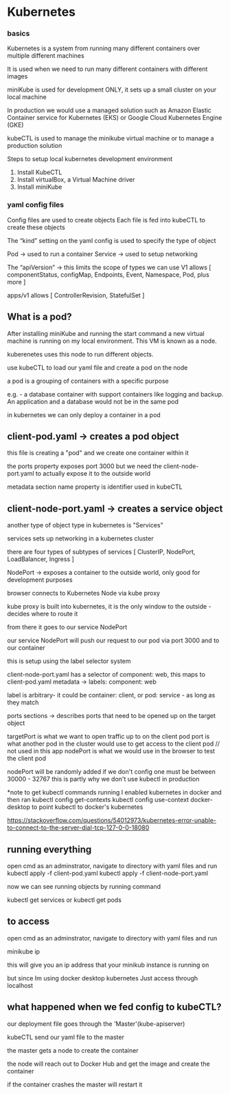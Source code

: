 # Kubernetes

### basics

Kubernetes is a system from running many different containers over multiple different machines

It is used when we need to run many different containers with different images

miniKube is used for development ONLY, it sets up a small cluster on your local machine

In production we would use a managed solution such as Amazon Elastic Container service for Kubernetes (EKS) or Google Cloud Kubernetes Engine (GKE)

kubeCTL is used to manage the minikube virtual machine or to manage a production solution

Steps to setup local kubernetes development environment

1. Install KubeCTL
2. Install virtualBox, a Virtual Machine driver
3. Install miniKube

### yaml config files

Config files are used to create objects
Each file is fed into kubeCTL to create these objects

The “kind” setting on the yaml config is used to specify the type of object

Pod -> used to run a container
Service -> used to setup networking

The “apiVersion” -> this limits the scope of types we can use
V1 allows [ componentStatus, configMap, Endpoints, Event, Namespace, Pod, plus more ]

apps/v1 allows [ ControllerRevision, StatefulSet ]

## What is a pod?

After installing miniKube and running the start command a new virtual machine is running on my local environment. This VM is known as a node.

kuberenetes uses this node to run different objects.

use kubeCTL to load our yaml file and create a pod on the node

a pod is a grouping of containers with a specific purpose

e.g. - a database container with support containers like logging and backup. An application and a database would not be in the same pod

in kubernetes we can only deploy a container in a pod

## client-pod.yaml -> creates a pod object

this file is creating a "pod" and we create one container within it

the ports property exposes port 3000 but we need the client-node-port.yaml to actually expose it to the outside world

metadata section name property is identifier used in kubeCTL

## client-node-port.yaml -> creates a service object

another type of object type in kubernetes is "Services"

services sets up networking in a kubernetes cluster

there are four types of subtypes of services [ ClusterIP, NodePort, LoadBalancer, Ingress ]

NodePort -> exposes a container to the outside world, only good for development purposes

browser connects to Kubernetes Node via kube proxy

kube proxy is built into kubernetes, it is the only window to the outside - decides where to route it

from there it goes to our service NodePort

our service NodePort will push our request to our pod via port 3000 and to our container

this is setup using the label selector system

client-node-port.yaml has a selector of component: web, this maps to client-pod.yaml metadata -> labels: component: web

label is arbitrary- it could be container: client, or pod: service - as long as they match

ports sections -> describes ports that need to be opened up on the target object

targetPort is what we want to open traffic up to on the client pod
port is what another pod in the cluster would use to get access to the client pod // not used in this app
nodePort is what we would use in the browser to test the client pod

nodePort will be randomly added if we don't config one
must be between 30000 - 32767
this is partly why we don't use kubectl in production

\*note
to get kubectl commands running I enabled kubernetes in docker and then ran
kubectl config get-contexts
kubectl config use-context docker-desktop
to point kubectl to docker's kubernetes

https://stackoverflow.com/questions/54012973/kubernetes-error-unable-to-connect-to-the-server-dial-tcp-127-0-0-18080

## running everything

open cmd as an adminstrator, navigate to directory with yaml files and run
kubectl apply -f client-pod.yaml
kubectl apply -f client-node-port.yaml

now we can see running objects by running command

kubectl get services
or
kubectl get pods

## to access

open cmd as an adminstrator, navigate to directory with yaml files and run

minikube ip

this will give you an ip address that your minikub instance is running on

but since Im using docker desktop kubernetes Just access through localhost

## what happened when we fed config to kubeCTL?

our deployment file goes through the 'Master'(kube-apiserver)

kubeCTL send our yaml file to the master

the master gets a node to create the container

the node will reach out to Docker Hub and get the image and create the container

if the container crashes the master will restart it
